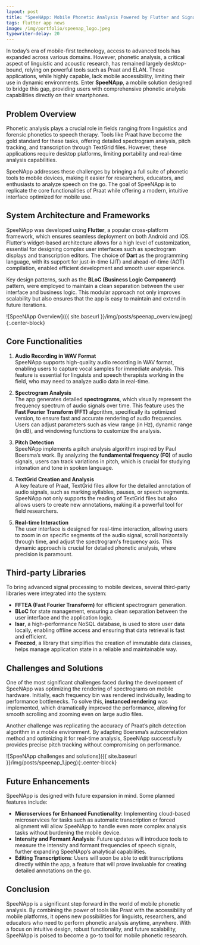 ```yaml
---
layout: post
title: "SpeeNApp: Mobile Phonetic Analysis Powered by Flutter and Signal Processing"
tags: flutter app news
image: /img/portfolio/speenap_logo.jpeg
typewriter-delay: 20
---
```


In today’s era of mobile-first technology, access to advanced tools has expanded across various domains. However, phonetic analysis, a critical aspect of linguistic and acoustic research, has remained largely desktop-bound, relying on powerful tools such as Praat and ELAN. These applications, while highly capable, lack mobile accessibility, limiting their use in dynamic environments. Enter **SpeeNApp**, a mobile solution designed to bridge this gap, providing users with comprehensive phonetic analysis capabilities directly on their smartphones.

## Problem Overview

Phonetic analysis plays a crucial role in fields ranging from linguistics and forensic phonetics to speech therapy. Tools like Praat have become the gold standard for these tasks, offering detailed spectrogram analysis, pitch tracking, and transcription through TextGrid files. However, these applications require desktop platforms, limiting portability and real-time analysis capabilities.

SpeeNApp addresses these challenges by bringing a full suite of phonetic tools to mobile devices, making it easier for researchers, educators, and enthusiasts to analyze speech on the go. The goal of SpeeNApp is to replicate the core functionalities of Praat while offering a modern, intuitive interface optimized for mobile use.

## System Architecture and Frameworks

SpeeNApp was developed using **Flutter**, a popular cross-platform framework, which ensures seamless deployment on both Android and iOS. Flutter’s widget-based architecture allows for a high level of customization, essential for designing complex user interfaces such as spectrogram displays and transcription editors. The choice of **Dart** as the programming language, with its support for just-in-time (JIT) and ahead-of-time (AOT) compilation, enabled efficient development and smooth user experience.

Key design patterns, such as the **BLoC (Business Logic Component)** pattern, were employed to maintain a clean separation between the user interface and business logic. This modular approach not only improves scalability but also ensures that the app is easy to maintain and extend in future iterations.

![SpeeNApp Overview]({{ site.baseurl }}/img/posts/speenap_overview.jpeg){:.center-block}

## Core Functionalities

1. **Audio Recording in WAV Format**  
   SpeeNApp supports high-quality audio recording in WAV format, enabling users to capture vocal samples for immediate analysis. This feature is essential for linguists and speech therapists working in the field, who may need to analyze audio data in real-time.

2. **Spectrogram Analysis**  
   The app generates detailed **spectrograms**, which visually represent the frequency spectrum of audio signals over time. This feature uses the **Fast Fourier Transform (FFT)** algorithm, specifically its optimized version, to ensure fast and accurate rendering of audio frequencies. Users can adjust parameters such as view range (in Hz), dynamic range (in dB), and windowing functions to customize the analysis.

3. **Pitch Detection**  
   SpeeNApp implements a pitch analysis algorithm inspired by Paul Boersma’s work. By analyzing the **fundamental frequency (F0)** of audio signals, users can track variations in pitch, which is crucial for studying intonation and tone in spoken language.

4. **TextGrid Creation and Analysis**  
   A key feature of Praat, TextGrid files allow for the detailed annotation of audio signals, such as marking syllables, pauses, or speech segments. SpeeNApp not only supports the reading of TextGrid files but also allows users to create new annotations, making it a powerful tool for field researchers.

5. **Real-time Interaction**  
   The user interface is designed for real-time interaction, allowing users to zoom in on specific segments of the audio signal, scroll horizontally through time, and adjust the spectrogram's frequency axis. This dynamic approach is crucial for detailed phonetic analysis, where precision is paramount.

## Third-party Libraries

To bring advanced signal processing to mobile devices, several third-party libraries were integrated into the system:

- **FFTEA (Fast Fourier Transform)** for efficient spectrogram generation.
- **BLoC** for state management, ensuring a clean separation between the user interface and the application logic.
- **Isar**, a high-performance NoSQL database, is used to store user data locally, enabling offline access and ensuring that data retrieval is fast and efficient.
- **Freezed**, a library that simplifies the creation of immutable data classes, helps manage application state in a reliable and maintainable way.

## Challenges and Solutions

One of the most significant challenges faced during the development of SpeeNApp was optimizing the rendering of spectrograms on mobile hardware. Initially, each frequency bin was rendered individually, leading to performance bottlenecks. To solve this, **instanced rendering** was implemented, which dramatically improved the performance, allowing for smooth scrolling and zooming even on large audio files.

Another challenge was replicating the accuracy of Praat’s pitch detection algorithm in a mobile environment. By adapting Boersma’s autocorrelation method and optimizing it for real-time analysis, SpeeNApp successfully provides precise pitch tracking without compromising on performance.

![SpeeNApp challenges and solutions]({{ site.baseurl }}/img/posts/speenap_1.jpeg){:.center-block}

## Future Enhancements

SpeeNApp is designed with future expansion in mind. Some planned features include:

- **Microservices for Enhanced Functionality**: Implementing cloud-based microservices for tasks such as automatic transcription or forced alignment will allow SpeeNApp to handle even more complex analysis tasks without burdening the mobile device.
- **Intensity and Formant Analysis**: Future updates will introduce tools to measure the intensity and formant frequencies of speech signals, further expanding SpeeNApp’s analytical capabilities.
- **Editing Transcriptions**: Users will soon be able to edit transcriptions directly within the app, a feature that will prove invaluable for creating detailed annotations on the go.

## Conclusion

SpeeNApp is a significant step forward in the world of mobile phonetic analysis. By combining the power of tools like Praat with the accessibility of mobile platforms, it opens new possibilities for linguists, researchers, and educators who need to perform phonetic analysis anytime, anywhere. With a focus on intuitive design, robust functionality, and future scalability, SpeeNApp is poised to become a go-to tool for mobile phonetic research.
